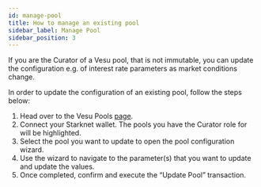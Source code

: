 ```yaml
---
id: manage-pool
title: How to manage an existing pool
sidebar_label: Manage Pool
sidebar_position: 3
---
```


If you are the Curator of a Vesu pool, that is not immutable, you can update the configuration e.g. of interest rate parameters as market conditions change.

In order to update the configuration of an existing pool, follow the steps below:

1. Head over to the Vesu Pools [page](https://vesu.xyz/pools).
2. Connect your Starknet wallet. The pools you have the Curator role for will be highlighted.
3. Select the pool you want to update to open the pool configuration wizard.
4. Use the wizard to navigate to the parameter(s) that you want to update and update the values.
5. Once completed, confirm and execute the “Update Pool” transaction.